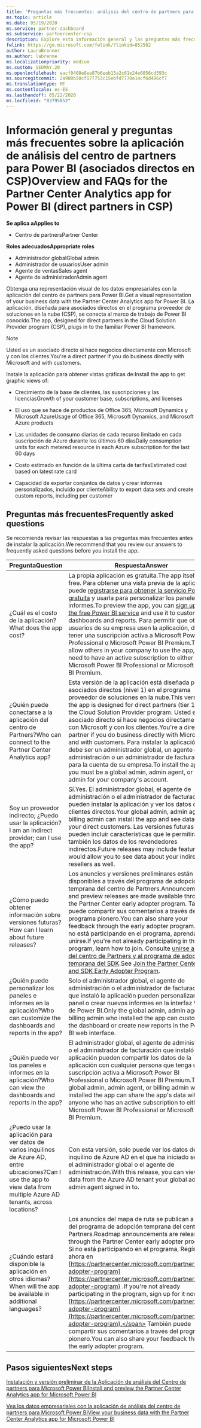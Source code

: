 ```yaml
---
title: 'Preguntas más frecuentes: análisis del centro de partners para Power BI'
ms.topic: article
ms.date: 05/19/2020
ms.service: partner-dashboard
ms.subservice: partnercenter-csp
description: Explore esta información general y las preguntas más frecuentes sobre la aplicación del centro de partners para obtener Power BI.
fwlink: https://go.microsoft.com/fwlink/?linkid=852582
author: LauraBrenner
ms.author: labrenne
ms.localizationpriority: medium
ms.custom: SEOMAY.20
ms.openlocfilehash: eacf0408e8ee87b6eeb15a2c61e24e6056cd593c
ms.sourcegitcommit: 2a980b50cf177753c15ebfd7770e14cf6d486cf7
ms.translationtype: MT
ms.contentlocale: es-ES
ms.lasthandoff: 05/22/2020
ms.locfileid: "83795852"
---
```

# <a name="overview-and-faqs-for-the-partner-center-analytics-app-for-power-bi-direct-partners-in-csp"></a><span data-ttu-id="f04e9-103">Información general y preguntas más frecuentes sobre la aplicación de análisis del centro de partners para Power BI (asociados directos en CSP)</span><span class="sxs-lookup"><span data-stu-id="f04e9-103">Overview and FAQs for the Partner Center Analytics app for Power BI (direct partners in CSP)</span></span>

<span data-ttu-id="f04e9-104">**Se aplica a**</span><span class="sxs-lookup"><span data-stu-id="f04e9-104">**Applies to**</span></span>

- <span data-ttu-id="f04e9-105">Centro de partners</span><span class="sxs-lookup"><span data-stu-id="f04e9-105">Partner Center</span></span>

<span data-ttu-id="f04e9-106">**Roles adecuados**</span><span class="sxs-lookup"><span data-stu-id="f04e9-106">**Appropriate roles**</span></span>

- <span data-ttu-id="f04e9-107">Administrador global</span><span class="sxs-lookup"><span data-stu-id="f04e9-107">Global admin</span></span>
- <span data-ttu-id="f04e9-108">Administrador de usuarios</span><span class="sxs-lookup"><span data-stu-id="f04e9-108">User admin</span></span>
- <span data-ttu-id="f04e9-109">Agente de ventas</span><span class="sxs-lookup"><span data-stu-id="f04e9-109">Sales agent</span></span>
- <span data-ttu-id="f04e9-110">Agente de administrador</span><span class="sxs-lookup"><span data-stu-id="f04e9-110">Admin agent</span></span>

<span data-ttu-id="f04e9-111">Obtenga una representación visual de los datos empresariales con la aplicación del centro de partners para Power BI.</span><span class="sxs-lookup"><span data-stu-id="f04e9-111">Get a visual representation of your business data with the Partner Center Analytics app for Power BI.</span></span> <span data-ttu-id="f04e9-112">La aplicación, diseñada para asociados directos en el programa proveedor de soluciones en la nube (CSP), se conecta al marco de trabajo de Power BI conocido.</span><span class="sxs-lookup"><span data-stu-id="f04e9-112">The app, designed for direct partners in the Cloud Solution Provider program (CSP), plugs in to the familiar Power BI framework.</span></span>

> [!NOTE]  
> <span data-ttu-id="f04e9-113">Usted es un asociado directo si hace negocios directamente con Microsoft y con los clientes.</span><span class="sxs-lookup"><span data-stu-id="f04e9-113">You're a direct partner if you do business directly with Microsoft and with customers.</span></span>

<span data-ttu-id="f04e9-114">Instale la aplicación para obtener vistas gráficas de:</span><span class="sxs-lookup"><span data-stu-id="f04e9-114">Install the app to get graphic views of:</span></span>

- <span data-ttu-id="f04e9-115">Crecimiento de la base de clientes, las suscripciones y las licencias</span><span class="sxs-lookup"><span data-stu-id="f04e9-115">Growth of your customer base, subscriptions, and licenses</span></span>

- <span data-ttu-id="f04e9-116">El uso que se hace de productos de Office 365, Microsoft Dynamics y Microsoft Azure</span><span class="sxs-lookup"><span data-stu-id="f04e9-116">Usage of Office 365, Microsoft Dynamics, and Microsoft Azure products</span></span>

- <span data-ttu-id="f04e9-117">Las unidades de consumo diarias de cada recurso limitado en cada suscripción de Azure durante los últimos 60 días</span><span class="sxs-lookup"><span data-stu-id="f04e9-117">Daily consumption units for each metered resource in each Azure subscription for the last 60 days</span></span>

- <span data-ttu-id="f04e9-118">Costo estimado en función de la última carta de tarifas</span><span class="sxs-lookup"><span data-stu-id="f04e9-118">Estimated cost based on latest rate card</span></span>

- <span data-ttu-id="f04e9-119">Capacidad de exportar conjuntos de datos y crear informes personalizados, incluido por cliente</span><span class="sxs-lookup"><span data-stu-id="f04e9-119">Ability to export data sets and create custom reports, including per customer</span></span>

## <a name="frequently-asked-questions"></a><span data-ttu-id="f04e9-120">Preguntas más frecuentes</span><span class="sxs-lookup"><span data-stu-id="f04e9-120">Frequently asked questions</span></span>

<span data-ttu-id="f04e9-121">Se recomienda revisar las respuestas a las preguntas más frecuentes antes de instalar la aplicación.</span><span class="sxs-lookup"><span data-stu-id="f04e9-121">We recommend that you review our answers to frequently asked questions before you install the app.</span></span>

| <span data-ttu-id="f04e9-122">**Pregunta**</span><span class="sxs-lookup"><span data-stu-id="f04e9-122">**Question**</span></span> | <span data-ttu-id="f04e9-123">**Respuesta**</span><span class="sxs-lookup"><span data-stu-id="f04e9-123">**Answer**</span></span> |
| --- | ---------- |
| <span data-ttu-id="f04e9-124">¿Cuál es el costo de la aplicación?</span><span class="sxs-lookup"><span data-stu-id="f04e9-124">What does the app cost?</span></span> | <span data-ttu-id="f04e9-125">La propia aplicación es gratuita.</span><span class="sxs-lookup"><span data-stu-id="f04e9-125">The app itself is free.</span></span> <span data-ttu-id="f04e9-126">Para obtener una vista previa de la aplicación, puede [registrarse para obtener la servicio Power BI gratuita](https://go.microsoft.com/fwlink/p/?linkid=845347) y usarla para personalizar los paneles y los informes.</span><span class="sxs-lookup"><span data-stu-id="f04e9-126">To preview the app, you can [sign up for the free Power BI service](https://go.microsoft.com/fwlink/p/?linkid=845347) and use it to customize dashboards and reports.</span></span> <span data-ttu-id="f04e9-127">Para permitir que otros usuarios de su empresa usen la aplicación, debe tener una suscripción activa a Microsoft Power BI Professional o Microsoft Power BI Premium.</span><span class="sxs-lookup"><span data-stu-id="f04e9-127">To allow others in your company to use the app, you need to have an active subscription to either Microsoft Power BI Professional or Microsoft Power BI Premium.</span></span> |
| <span data-ttu-id="f04e9-128">¿Quién puede conectarse a la aplicación del centro de Partners?</span><span class="sxs-lookup"><span data-stu-id="f04e9-128">Who can connect to the Partner Center Analytics app?</span></span> | <span data-ttu-id="f04e9-129">Esta versión de la aplicación está diseñada para asociados directos (nivel 1) en el programa proveedor de soluciones en la nube.</span><span class="sxs-lookup"><span data-stu-id="f04e9-129">This version of the app is designed for direct partners (tier 1) in the Cloud Solution Provider program.</span></span> <span data-ttu-id="f04e9-130">Usted es un asociado directo si hace negocios directamente con Microsoft y con los clientes.</span><span class="sxs-lookup"><span data-stu-id="f04e9-130">You're a direct partner if you do business directly with Microsoft and with customers.</span></span> <span data-ttu-id="f04e9-131">Para instalar la aplicación, debe ser un administrador global, un agente de administración o un administrador de facturación para la cuenta de su empresa.</span><span class="sxs-lookup"><span data-stu-id="f04e9-131">To install the app, you must be a global admin, admin agent, or billing admin for your company's account.</span></span> |
| <span data-ttu-id="f04e9-132">Soy un proveedor indirecto; ¿Puedo usar la aplicación?</span><span class="sxs-lookup"><span data-stu-id="f04e9-132">I am an indirect provider; can I use the app?</span></span> | <span data-ttu-id="f04e9-133">Sí.</span><span class="sxs-lookup"><span data-stu-id="f04e9-133">Yes.</span></span> <span data-ttu-id="f04e9-134">El administrador global, el agente de administración o el administrador de facturación pueden instalar la aplicación y ver los datos de los clientes directos.</span><span class="sxs-lookup"><span data-stu-id="f04e9-134">Your global admin, admin agent, or billing admin can install the app and see data about your direct customers.</span></span> <span data-ttu-id="f04e9-135">Las versiones futuras pueden incluir características que le permitirán ver también los datos de los revendedores indirectos.</span><span class="sxs-lookup"><span data-stu-id="f04e9-135">Future releases may include features that would allow you to see data about your indirect resellers as well.</span></span> |
| <span data-ttu-id="f04e9-136">¿Cómo puedo obtener información sobre versiones futuras?</span><span class="sxs-lookup"><span data-stu-id="f04e9-136">How can I learn about future releases?</span></span> | <span data-ttu-id="f04e9-137">Los anuncios y versiones preliminares están disponibles a través del programa de adopción temprana del centro de Partners.</span><span class="sxs-lookup"><span data-stu-id="f04e9-137">Announcements and preview releases are made available through the Partner Center early adopter program.</span></span> <span data-ttu-id="f04e9-138">También puede compartir sus comentarios a través del programa pionero.</span><span class="sxs-lookup"><span data-stu-id="f04e9-138">You can also share your feedback through the early adopter program.</span></span> <span data-ttu-id="f04e9-139">Si aún no está participando en el programa, aprenda a unirse.</span><span class="sxs-lookup"><span data-stu-id="f04e9-139">If you're not already participating in the program, learn how to join.</span></span> <span data-ttu-id="f04e9-140">Consulte [unirse a la API del centro de Partners y al programa de adopción temprana del SDK](https://docs.microsoft.com/partner-center/develop/early-adopter-program).</span><span class="sxs-lookup"><span data-stu-id="f04e9-140">See [Join the Partner Center API and SDK Early Adopter Program](https://docs.microsoft.com/partner-center/develop/early-adopter-program).</span></span>  |
| <span data-ttu-id="f04e9-141">¿Quién puede personalizar los paneles e informes en la aplicación?</span><span class="sxs-lookup"><span data-stu-id="f04e9-141">Who can customize the dashboards and reports in the app?</span></span> | <span data-ttu-id="f04e9-142">Solo el administrador global, el agente de administración o el administrador de facturación que instaló la aplicación pueden personalizar el panel o crear nuevos informes en la interfaz Web de Power BI.</span><span class="sxs-lookup"><span data-stu-id="f04e9-142">Only the global admin, admin agent, or billing admin who installed the app can customize the dashboard or create new reports in the Power BI web interface.</span></span> |
| <span data-ttu-id="f04e9-143">¿Quién puede ver los paneles e informes en la aplicación?</span><span class="sxs-lookup"><span data-stu-id="f04e9-143">Who can view the dashboards and reports in the app?</span></span> | <span data-ttu-id="f04e9-144">El administrador global, el agente de administración o el administrador de facturación que instaló la aplicación pueden compartir los datos de la aplicación con cualquier persona que tenga una suscripción activa a Microsoft Power BI Professional o Microsoft Power BI Premium.</span><span class="sxs-lookup"><span data-stu-id="f04e9-144">The global admin, admin agent, or billing admin who installed the app can share the app's data with anyone who has an active subscription to either Microsoft Power BI Professional or Microsoft Power BI Premium.</span></span> |
| <span data-ttu-id="f04e9-145">¿Puedo usar la aplicación para ver datos de varios inquilinos de Azure AD, entre ubicaciones?</span><span class="sxs-lookup"><span data-stu-id="f04e9-145">Can I use the app to view data from multiple Azure AD tenants, across locations?</span></span> | <span data-ttu-id="f04e9-146">Con esta versión, solo puede ver los datos del inquilino de Azure AD en el que ha iniciado sesión el administrador global o el agente de administración.</span><span class="sxs-lookup"><span data-stu-id="f04e9-146">With this release, you can view only data from the Azure AD tenant your global admin or admin agent signed in to.</span></span> | 
| <span data-ttu-id="f04e9-147">¿Cuándo estará disponible la aplicación en otros idiomas?</span><span class="sxs-lookup"><span data-stu-id="f04e9-147">When will the app be available in additional languages?</span></span> | <span data-ttu-id="f04e9-148">Los anuncios del mapa de ruta se publican a través del programa de adopción temprana del centro de Partners.</span><span class="sxs-lookup"><span data-stu-id="f04e9-148">Roadmap announcements are released through the Partner Center early adopter program.</span></span> <span data-ttu-id="f04e9-149">Si no está participando en el programa, Regístrese ahora en [https://partnercenter.microsoft.com/partner/early-adopter-program](https://partnercenter.microsoft.com/partner/early-adopter-program) .</span><span class="sxs-lookup"><span data-stu-id="f04e9-149">If you're not already participating in the program, sign up for it now at [https://partnercenter.microsoft.com/partner/early-adopter-program](https://partnercenter.microsoft.com/partner/early-adopter-program).</span></span> <span data-ttu-id="f04e9-150">También puede compartir sus comentarios a través del programa pionero.</span><span class="sxs-lookup"><span data-stu-id="f04e9-150">You can also share your feedback through the early adopter program.</span></span> | 



## <a name="next-steps"></a><span data-ttu-id="f04e9-151">Pasos siguientes</span><span class="sxs-lookup"><span data-stu-id="f04e9-151">Next steps</span></span>

[<span data-ttu-id="f04e9-152">Instalación y versión preliminar de la Aplicación de análisis del Centro de partners para Microsoft Power BI</span><span class="sxs-lookup"><span data-stu-id="f04e9-152">Install and preview the Partner Center Analytics app for Microsoft Power BI</span></span>](power-bi-app-for-direct-partners-install.md)

[<span data-ttu-id="f04e9-153">Vea los datos empresariales con la aplicación de análisis del centro de partners para Microsoft Power BI</span><span class="sxs-lookup"><span data-stu-id="f04e9-153">View your business data with the Partner Center Analytics app for Microsoft Power BI</span></span>](power-bi-app-for-direct-partners-use.md)
